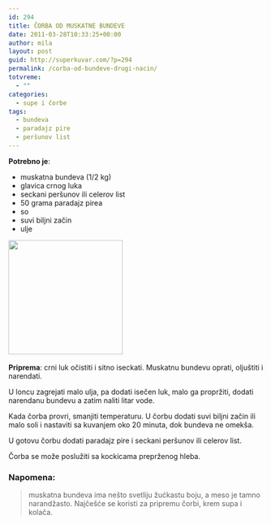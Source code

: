 ```yaml
---
id: 294
title: ČORBA OD MUSKATNE BUNDEVE
date: 2011-03-28T10:33:25+00:00
author: mila
layout: post
guid: http://superkuvar.com/?p=294
permalink: /corba-od-bundeve-drugi-nacin/
totvreme:
  - ""
categories:
  - supe i čorbe
tags:
  - bundeva
  - paradajz pire
  - peršunov list
---
```

**Potrebno je**:

  * muskatna bundeva (1/2 kg)
  * glavica crnog luka
  * seckani peršunov ili celerov list
  * 50 grama paradajz pirea
  * so
  * suvi biljni začin
  * ulje

[<img class="alignnone size-full wp-image-300" title="corbabundeva" src="/wp-content/uploads/2011/03/corbabundeva.jpg" alt="" width="225" height="225" srcset="/wp-content/uploads/2011/03/corbabundeva.jpg 225w, /wp-content/uploads/2011/03/corbabundeva-150x150.jpg 150w" sizes="(max-width: 225px) 100vw, 225px" />](/wp-content/uploads/2011/03/corbabundeva.jpg)

**Priprema**: crni luk očistiti i sitno iseckati. Muskatnu bundevu oprati, oljuštiti i narendati.

U loncu zagrejati malo ulja, pa dodati isečen luk, malo ga propržiti, dodati narendanu bundevu a zatim naliti litar vode.

Kada čorba provri, smanjiti temperaturu. U čorbu dodati suvi biljni začin ili malo soli i nastaviti sa kuvanjem oko 20 minuta, dok bundeva ne omekša.

U gotovu čorbu dodati paradajz pire i seckani peršunov ili celerov list.

Čorba se može poslužiti sa kockicama preprženog hleba.

### Napomena:
> muskatna bundeva ima nešto svetliju žućkastu boju, a meso je tamno narandžasto. Najčešće se koristi za pripremu čorbi, krem supa i kolača.